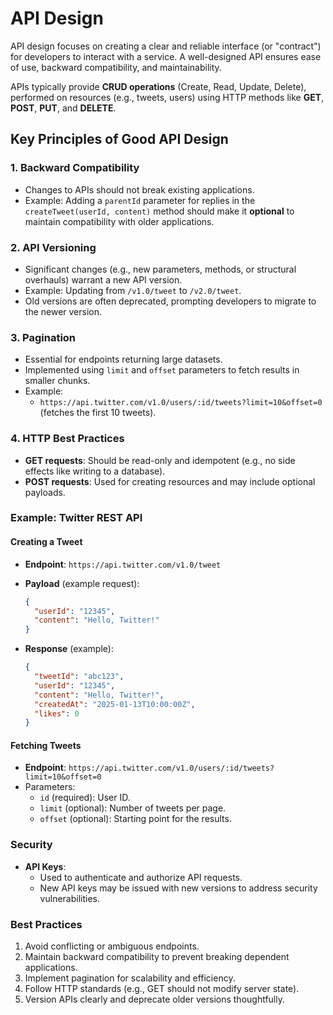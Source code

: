 # API Design

API design focuses on creating a clear and reliable interface (or "contract") for developers to interact with a service. A well-designed API ensures ease of use, backward compatibility, and maintainability.

APIs typically provide **CRUD operations** (Create, Read, Update, Delete), performed on resources (e.g., tweets, users) using HTTP methods like **GET**, **POST**, **PUT**, and **DELETE**.

## Key Principles of Good API Design

### 1. Backward Compatibility

- Changes to APIs should not break existing applications.
- Example: Adding a `parentId` parameter for replies in the `createTweet(userId, content)` method should make it **optional** to maintain compatibility with older applications.

### 2. API Versioning

- Significant changes (e.g., new parameters, methods, or structural overhauls) warrant a new API version.
- Example: Updating from `/v1.0/tweet` to `/v2.0/tweet`.
- Old versions are often deprecated, prompting developers to migrate to the newer version.

### 3. Pagination

- Essential for endpoints returning large datasets.
- Implemented using `limit` and `offset` parameters to fetch results in smaller chunks.
- Example:
  - `https://api.twitter.com/v1.0/users/:id/tweets?limit=10&offset=0` (fetches the first 10 tweets).

### 4. HTTP Best Practices

- **GET requests**: Should be read-only and idempotent (e.g., no side effects like writing to a database).
- **POST requests**: Used for creating resources and may include optional payloads.

### Example: Twitter REST API

#### Creating a Tweet

- **Endpoint**: `https://api.twitter.com/v1.0/tweet`
- **Payload** (example request):

  ```json
  {
    "userId": "12345",
    "content": "Hello, Twitter!"
  }
  ```

- **Response** (example):

  ```json
  {
    "tweetId": "abc123",
    "userId": "12345",
    "content": "Hello, Twitter!",
    "createdAt": "2025-01-13T10:00:00Z",
    "likes": 0
  }
  ```

#### Fetching Tweets

- **Endpoint**: `https://api.twitter.com/v1.0/users/:id/tweets?limit=10&offset=0`
- Parameters:
  - `id` (required): User ID.
  - `limit` (optional): Number of tweets per page.
  - `offset` (optional): Starting point for the results.

### Security

- **API Keys**:
  - Used to authenticate and authorize API requests.
  - New API keys may be issued with new versions to address security vulnerabilities.

### Best Practices

1. Avoid conflicting or ambiguous endpoints.
2. Maintain backward compatibility to prevent breaking dependent applications.
3. Implement pagination for scalability and efficiency.
4. Follow HTTP standards (e.g., GET should not modify server state).
5. Version APIs clearly and deprecate older versions thoughtfully.

